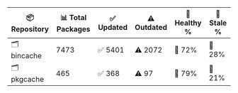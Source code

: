 | 📦 Repository | 📊 Total Packages | ✅ Updated | ⚠️ Outdated | 💚 Healthy % | 🔴 Stale % |
|---------------|-------------------|------------|-------------|-------------|------------|
| 🗂️ bincache | 7473 | ✅ 5401 | ⚠️ 2072 | 💚 72% | 🔴 28% |
| 🗂️ pkgcache | 465 | ✅ 368 | ⚠️ 97 | 💚 79% | 🔴 21% |
